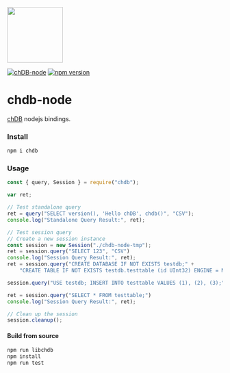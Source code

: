 <img src="https://avatars.githubusercontent.com/u/132536224" width=130 />

[![chDB-node](https://github.com/chdb-io/chdb-node/actions/workflows/chdb-node-test.yml/badge.svg)](https://github.com/chdb-io/chdb-node/actions/workflows/chdb-node-test.yml)
[![npm version](https://badge.fury.io/js/chdb.svg)](https://badge.fury.io/js/chdb)

# chdb-node
[chDB](https://github.com/chdb-io/chdb) nodejs bindings.

### Install

```bash
npm i chdb
```

### Usage

```javascript
const { query, Session } = require("chdb");

var ret;

// Test standalone query
ret = query("SELECT version(), 'Hello chDB', chdb()", "CSV");
console.log("Standalone Query Result:", ret);

// Test session query
// Create a new session instance
const session = new Session("./chdb-node-tmp");
ret = session.query("SELECT 123", "CSV")
console.log("Session Query Result:", ret);
ret = session.query("CREATE DATABASE IF NOT EXISTS testdb;" +
    "CREATE TABLE IF NOT EXISTS testdb.testtable (id UInt32) ENGINE = MergeTree() ORDER BY id;");

session.query("USE testdb; INSERT INTO testtable VALUES (1), (2), (3);")

ret = session.query("SELECT * FROM testtable;")
console.log("Session Query Result:", ret);

// Clean up the session
session.cleanup();

```

#### Build from source

```bash
npm run libchdb
npm install
npm run test
```
